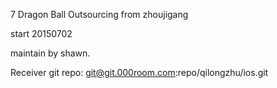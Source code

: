 7 Dragon Ball
Outsourcing from zhoujigang


start 20150702

maintain by shawn.

Receiver git repo: git@git.000room.com:repo/qilongzhu/ios.git

